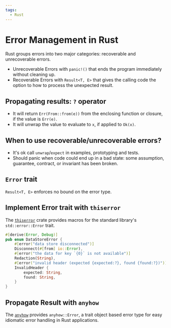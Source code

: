 ```yaml
---
tags:
  - Rust
---
```


# Error Management in Rust

Rust groups errors into two major categories: recoverable and unrecoverable errors.

- Unrecoverable Errors with `panic!()` that ends the program immediately without cleaning up.
- Recoverable Errors with `Result<T, E>` that gives the calling code the option to how to process the unexpected result.

## Propagating results: `?` operator

- It will return `Err(From::from(e))` from the enclosing function or closure, if the value is `Err(e)`.
- It will unwrap the value to evaluate to `x`, if applied to `Ok(x)`.

## When to use recoverable/unrecoverable errors?

- It's ok call `unwrap`/`expect` in examples, prototyping and tests.
- Should panic when code could end up in a bad state: some assumption, guarantee, contract, or invariant has been broken.

## `Error` trait

`Result<T, E>` enforces no bound on the error type.

## Implement Error trait with `thiserror`

The [`thiserror`](https://docs.rs/thiserror/latest/thiserror/) crate provides macros for the standard library's `std::error::Error` trait.

```rust
#[derive(Error, Debug)]                                                   
pub enum DataStoreError {
    #[error("data store disconnected")]                                   
    Disconnect(#[from] io::Error),
    #[error("the data for key `{0}` is not available")]                   
    Redaction(String),
    #[error("invalid header (expected {expected:?}, found {found:?})")]   
    InvalidHeader {
        expected: String,
        found: String,
    }
}
```

## Propagate Result with `anyhow`

The [`anyhow`](https://docs.rs/anyhow/latest/anyhow/) provides `anyhow::Error`, a trait object based error type for easy idiomatic error handling in Rust applications.
